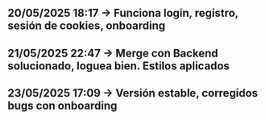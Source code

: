 ## 20/05/2025 18:17 -> Funciona login, registro, sesión de cookies, onboarding
## 21/05/2025 22:47 -> Merge con Backend solucionado, loguea bien. Estilos aplicados
## 23/05/2025 17:09 -> Versión estable, corregidos bugs con onboarding